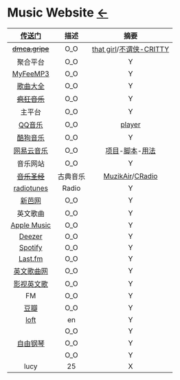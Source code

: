 <style type="text/css">
#content {margin-left: 5%;}
</style>

<script src="../../js/JQuery/jquery.min.js" type="text/javascript"></script>
<script type="text/javascript" charset="utf-8">
  // Creating custom :external selector
  $.expr[':'].external = function(obj){
      return !obj.href.match(/^mailto\:/)
              && (obj.hostname != location.hostname);
  };    
  
  $(function(){
    // Add 'external' CSS class to all external links
    $('a:external').addClass('external');

    // turn target into target=_blank for elements w external class
    $(".external").attr('target','_blank');

  })
</script>

# Music Website [←](../index.md)

| [传送门](../../navigation.md) | 描述 | 摘要 |
|:---:|:---:|:---:|
| ~~[dmca.gripe](https://dmca.gripe/)~~ | O_O | [that girl](https://share.dmca.gripe/N7aBQh8CGcuZQYax.mp3)/[不谓侠-CRITTY](https://share.dmca.gripe/9VqlSAcChVHlQUJK.mp3) |
| 聚合平台 | O_O | Y |
| [MyFeeMP3](http://tool.liumingye.cn/music/) | O_O | Y |
| [歌曲大全](http://www.gequdaquan.net/gqss/) | O_O | Y |
| ~~[疯狂音乐](http://music.ifkdy.com/)~~ | O_O | Y |
| 主平台 | O_O | Y |
| [QQ音乐](https://y.qq.com/n/ryqq/profile/create) | O_O | [player](https://y.qq.com/n/ryqq/player) |
| [酷狗音乐](http://www.kugou.com/) | O_O | Y |
| [网易云音乐](https://music.163.com/) | O_O | [项目](https://github.com/DesperadoJ/Rules-for-UnblockNeteaseMusic)-[脚本](https://raw.githubusercontent.com/DesperadoJ/Rules-for-UnblockNeteaseMusic/master/Clash/UnblockNeteaseMusic.yaml)-[用法](https://desperadoj.com/16.html) |
| 音乐网站 | O_O | Y |
| ~~[音乐圣经](https://www.musicbible.com/)~~ | 古典音乐 | [MuzikAir](https://listen.muzikair.com/cn/)/[CRadio](https://www.accuradio.com/classical/) |
| [radiotunes](https://www.radiotunes.com/) | Radio | Y |
| [新芭网](https://www.sin80.com/artist/beethoven) | O_O | Y |
| 英文歌曲 | O_O | Y |
| [Apple Music](https://music.apple.com/cn/browse) | O_O | Y |
| [Deezer](https://www.deezer.com/) | O_O | Y |
| [Spotify](https://open.spotify.com/?_ga=2.75141078.596545230.1607582361-711400396.1607582361) | O_O | Y |
| [Last.fm](https://www.last.fm/user/AmbroseRen/playlists/12329258) | O_O | Y |
| [英文歌曲网](http://www.ywg7.com/) | O_O | Y |
| [影视英文歌](https://www.tunefind.com/movie/zootopia-2016) | O_O | Y |
| FM | O_O | Y |
| [豆瓣](https://fm.douban.com/) | O_O | Y |
| [loft](https://loft.radio/) | en | Y |
| []() | O_O | Y |
| [自由钢琴](https://www.autopiano.cn/) | O_O | Y |
| []() | O_O | Y |
| lucy | 25 | X |


